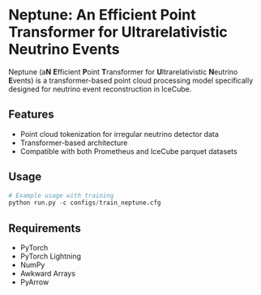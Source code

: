 # Neptune: An Efficient Point Transformer for Ultrarelativistic Neutrino Events

Neptune (a**N** **E**fficient **P**oint **T**ransformer for **U**ltrarelativistic **N**eutrino **E**vents) is a transformer-based point cloud processing model specifically designed for neutrino event reconstruction in IceCube.

## Features

- Point cloud tokenization for irregular neutrino detector data
- Transformer-based architecture
- Compatible with both Prometheus and IceCube parquet datasets

## Usage

```python
# Example usage with training
python run.py -c configs/train_neptune.cfg
```

## Requirements

- PyTorch
- PyTorch Lightning
- NumPy
- Awkward Arrays
- PyArrow 
